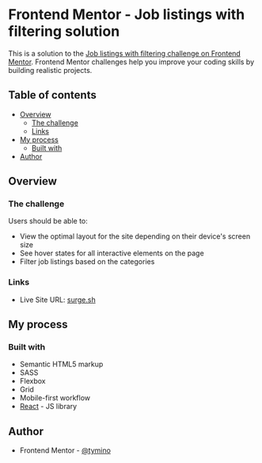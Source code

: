 # Frontend Mentor - Job listings with filtering solution

This is a solution to the [Job listings with filtering challenge on Frontend Mentor](https://www.frontendmentor.io/challenges/job-listings-with-filtering-ivstIPCt). Frontend Mentor challenges help you improve your coding skills by building realistic projects.

## Table of contents

- [Overview](#overview)
  - [The challenge](#the-challenge)
  - [Links](#links)
- [My process](#my-process)
  - [Built with](#built-with)
- [Author](#author)

## Overview

### The challenge

Users should be able to:

- View the optimal layout for the site depending on their device's screen size
- See hover states for all interactive elements on the page
- Filter job listings based on the categories

### Links

- Live Site URL: [surge.sh](https://tymino-job-listings-with-filtering.surge.sh/)

## My process

### Built with

- Semantic HTML5 markup
- SASS
- Flexbox
- Grid
- Mobile-first workflow
- [React](https://reactjs.org/) - JS library

## Author

- Frontend Mentor - [@tymino](https://www.frontendmentor.io/profile/tymino)
